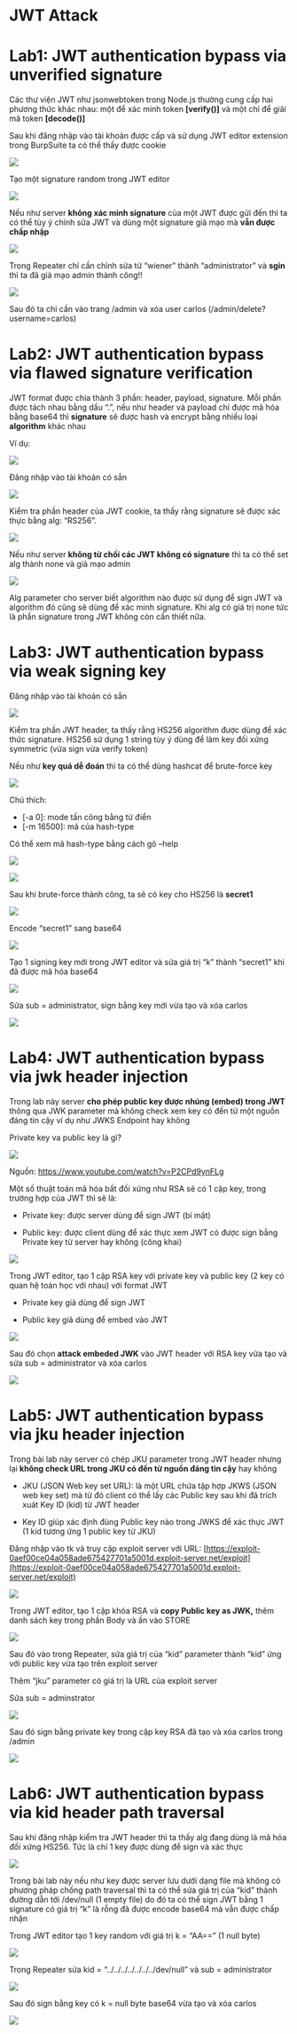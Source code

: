 # JWT Attack

# **Lab1: JWT authentication bypass via unverified signature**

Các thư viện JWT như jsonwebtoken trong Node.js thường cung cấp hai phương thức khác nhau: một để xác minh token **[verify()]** và một chỉ để giải mã token **[decode()]**

Sau khi đăng nhập vào tài khoản được cấp và sử dụng JWT editor extension trong BurpSuite ta có thể thấy được cookie

![](Images/image1.png)

Tạo một signature random trong JWT editor

![](Images/image2.png)

Nếu như server **không xác minh signature** của một JWT được gửi đến thì ta có thể tùy ý chỉnh sửa JWT và dùng một signature giả mạo mà **vẫn được chấp nhập**

![](Images/image3.png)

Trong Repeater chỉ cần chỉnh sửa tử “wiener” thành “administrator” và **sgin** thì ta đã giả mạo admin thành công!!

![](Images/image4.png)

Sau đó ta chỉ cần vào trang /admin và xóa user carlos (/admin/delete?username=carlos)

# **Lab2: JWT authentication bypass via flawed signature verification**

JWT format được chia thành 3 phần: header, payload, signature. Mỗi phần được tách nhau bằng dấu “.”, nếu như header và payload chỉ được mã hóa bằng base64 thì **signature** sẽ được hash và encrypt bằng nhiều loại **algorithm** khác nhau

Ví dụ:

![](Images/image5.png)

Đăng nhập vào tài khoản có sẳn

![](Images/image6.png)

Kiểm tra phần header của JWT cookie, ta thấy rằng signature sẽ được xác thực bằng alg: “RS256”.

![](Images/image7.png)

Nếu như server **không từ chối các JWT không có signature** thì ta có thể set alg thành none và giả mạo admin

![](Images/image8.png)

Alg parameter cho server biết algorithm nào được sử dụng để sign JWT và algorithm đó cũng sẽ dùng để xác minh signature. Khi alg có giá trị none tức là phần signature trong JWT không còn cần thiết nữa.

# Lab3: JWT authentication bypass via weak signing key

Đăng nhập vào tài khoản có sẳn

![](Images/image9.png)

Kiểm tra phần JWT header, ta thấy rằng HS256 algorithm được dùng để xác thức signature. HS256 sử dụng 1 string tùy ý dùng để làm key đối xứng symmetric (vừa sign vừa verify token)

Nếu như **key quá dễ đoán** thì ta có thể dùng hashcat để brute-force key

![](Images/image10.png)

Chú thích:

- [-a 0]: mode tấn công bằng từ điển
- [-m 16500]: mã của hash-type

Có thể xem mã hash-type bằng cách gõ –help

![](Images/image11.png)

![](Images/image12.png)

Sau khi brute-force thành công, ta sẽ có key cho HS256 là **secret1**

![](Images/image13.png)

Encode “secret1” sang base64

![](Images/image14.png)

Tạo 1 signing key mới trong JWT editor và sửa giá trị “k” thành “secret1” khi đã được mã hóa base64

![](Images/image15.png)

Sửa sub = administrator, sign bằng key mới vừa tạo và xóa carlos

![](Images/image16.png)

# Lab4: JWT authentication bypass via jwk header injection

Trong lab này server **cho phép public key được nhúng (embed) trong JWT** thông qua JWK parameter mà không check xem key có đến từ một nguồn đáng tin cậy ví dụ như JWKS Endpoint hay không

Private key va public key là gì?

![](Images/image17.png)

Nguồn: https://www.youtube.com/watch?v=P2CPd9ynFLg

Một số thuật toán mã hóa bất đối xứng như RSA sẽ có 1 cặp key, trong trường hợp của JWT thì sẽ là:

+ Private key: được server dùng để sign JWT (bí mật)

+ Public key: được client dùng để xác thực xem JWT có được sign bằng Private key từ server hay không (công khai)

![](Images/image18.png)

Trong JWT editor, tạo 1 cặp RSA key với private key và public key (2 key có quan hệ toán học với nhau) với format JWT

+ Private key giả dùng để sign JWT

+ Public key giả dùng để embed vào JWT

![](Images/image19.png)

Sau đó chọn **attack embeded JWK** vào JWT header với RSA key vừa tạo và sửa sub = administrator và xóa carlos

![](Images/image20.png)

# Lab5: JWT authentication bypass via jku header injection

Trong bài lab này server có chép JKU parameter trong JWT header nhưng lại **không check URL trong JKU có đến từ nguồn đáng tin cậy** hay không

+ JKU (JSON Web key set URL): là một URL chứa tập hợp JKWS (JSON web key set) mà từ đó client có thể lấy các Public key sau khi đã trích xuát Key ID (kid) từ JWT header

+ Key ID giúp xác định đúng Public key nào trong JWKS để xác thực JWT (1 kid tương ứng 1 public key từ JKU)

Đăng nhập vào tk và truy cập exploit server với URL: [https://exploit-0aef00ce04a058ade675427701a5001d.exploit-server.net/exploit](https://exploit-0aef00ce04a058ade675427701a5001d.exploit-server.net/exploit)

![](Images/image21.png)

Trong JWT editor, tạo 1 cặp khóa RSA và **copy Public key as JWK,** thêm danh sách key trong phần Body và ấn vào STORE

![](Images/image22.png)

Sau đó vào trong Repeater, sửa giá trị của “kid” parameter thành “kid” ứng với public key vừa tạo trên exploit server

Thêm “jku” parameter có giá trị là URL của exploit server

Sửa sub = adminstrator

![](Images/image23.png)

Sau đó sign bằng private key trong cặp key RSA đã tạo và xóa carlos trong /admin

![](Images/image24.png)

# Lab6: JWT authentication bypass via kid header path traversal

Sau khi đăng nhập kiểm tra JWT header thì ta thấy alg đang dùng là mã hóa đối xứng HS256. Tức là chỉ 1 key được dùng để sign và xác thực

![](Images/image25.png)

Trong bài lab này nếu như key được server lưu dưới dạng file mà không có phương pháp chống path traversal thì ta có thể sửa giá trị của “kid” thành đường dẫn tới /dev/null (1 empty file) do đó ta có thể sign JWT bằng 1 signature có giá trị “k” là rỗng đã được encode base64 mà vẫn được chấp nhận

Trong JWT editor tạo 1 key random với giá trị k = “AA==” (1 null byte)

![](Images/image26.png)

Trong Repeater sửa kid = “../../../../../../../dev/null” và sub = administrator

![](Images/image27.png)

Sau đó sign bằng key có k = null byte base64 vừa tạo và xóa carlos

![](Images/image28.png)
